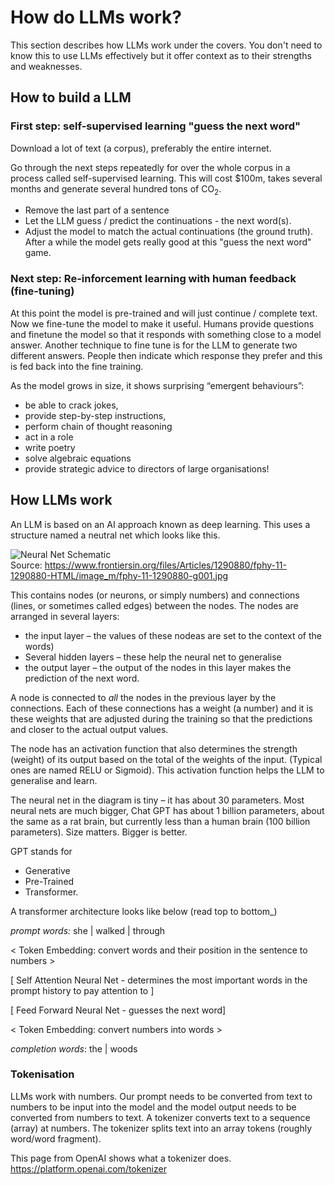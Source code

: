 # How do LLMs work?

This section describes how LLMs work under the covers.  You don't need to know this to use LLMs effectively but it offer context as to their strengths and weaknesses.

##  How to build a LLM

 ### First step: self-supervised learning "guess the next word" 

Download a lot of text (a corpus), preferably the entire internet.  

Go through the next steps repeatedly for over the whole corpus in a process called self-supervised learning.  This will cost $100m, takes several months and generate several hundred tons of CO<sub>2</sub>.
* Remove the last part of a sentence
* Let the LLM guess / predict the continuations - the next word(s).
* Adjust the model to match the actual continuations (the ground truth).  After a while the model gets really good
at this "guess the next word" game. 

### Next step: Re-inforcement learning with human feedback (fine-tuning)

At this point the model is pre-trained and will just continue / complete text.  Now we fine-tune the model to make it useful.  Humans provide questions and finetune the model so that it responds with something close to a model answer.  Another technique to fine tune is for the LLM to generate two different answers. People then indicate which response they prefer and this is fed back into the fine training.  

As the model grows in size, it shows  surprising “emergent behaviours”: 
* be able to crack jokes, 
* provide step-by-step instructions, 
* perform chain of thought reasoning
* act in a role
* write poetry
* solve algebraic equations
* provide strategic advice to directors of large organisations!

## How LLMs work
An LLM is based on an AI approach known as deep learning.  This uses a structure named a neutral net which looks like this.

![Neural Net Schematic](https://www.frontiersin.org/files/Articles/1290880/fphy-11-1290880-HTML/image_m/fphy-11-1290880-g001.jpg)
<br/>Source: https://www.frontiersin.org/files/Articles/1290880/fphy-11-1290880-HTML/image_m/fphy-11-1290880-g001.jpg

This contains nodes (or neurons, or simply numbers) and connections (lines, or sometimes called edges) between the nodes.  The nodes are arranged in several layers:
* the input layer – the values of these nodeas are set to the context of the words)
* Several hidden layers – these help the neural net to generalise
* the output layer – the output of the nodes in this layer makes the prediction of the next word.

A node is connected to *all* the  nodes in the previous layer by the connections. Each of these connections has a weight (a number) and it is these weights that are adjusted during the training so that the predictions and closer to the actual output values. 

The node has an activation function that also determines the strength (weight) of its output based on the total of the weights of the input. (Typical ones are named RELU or Sigmoid).  This activation function helps the LLM to generalise and learn.

The neural net in the diagram is tiny – it has about 30 parameters. Most neural nets are much bigger, Chat GPT has about 1 billion parameters, about the same as a rat brain, but currently less than a human brain (100 billion parameters). Size matters.  Bigger is better.

GPT stands for 
* Generative 
* Pre-Trained 
* Transformer.

A transformer architecture looks like below (read top to bottom_)

*prompt words:* she | walked | through

< Token Embedding: convert words and their position in the sentence to numbers >

[ Self Attention Neural Net - determines the most important words in the prompt history to pay attention to ]

[ Feed Forward Neural Net - guesses the next word]

< Token Embedding: convert numbers into words >

*completion words*:  the  | woods

### Tokenisation

LLMs work with numbers. Our prompt needs to be converted from text to numbers to be input into the model and the model output needs to be converted from numbers to text.  A tokenizer converts text to a sequence (array) at numbers. The tokenizer splits text into an array tokens (roughly word/word fragment).  

This page from OpenAI shows what a tokenizer does. https://platform.openai.com/tokenizer


